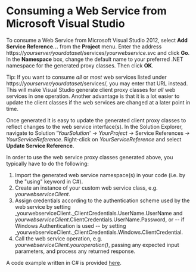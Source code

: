 # Consuming a Web Service from Microsoft Visual Studio

To consume a Web Service from Microsoft Visual Studio 2012, select **Add Service Reference...** from the **Project** menu. Enter the address https://_yourserver/yourdataset_/services/_yourwebservice_.svc and click **Go**. In the **Namespace** box, change the default name to your preferred .NET namespace for the generated proxy classes. Then click **OK**.

Tip: If you want to consume _all_ or _most_ web services listed under https://_yourserver/yourdataset_/services/, you may enter that URL instead. This will make Visual Studio generate client proxy classes for _all_ web services in one operation. Another advantage is that it is a lot easier to update the client classes if the web services are changed at a later point in time.

Once generated it is easy to update the generated client proxy classes to reflect changes to the web service interface(s). In the Solution Explorer, navigate to Solution '_YourSolution_' -> _YourProject_ -> Service References -> _YourServiceReference_. Right-click on _YourServiceReference_ and select **Update Service Reference**.

In order to use the web service proxy classes generated above, you typically have to do the following:

1.  Import the generated web service namespace(s) in your code (i.e. by the "using" keyword in C#).
2.  Create an instance of your custom web service class, e.g. _yourwebserviceClient_.
3.  Assign credentials according to the authentication scheme used by the web service by setting _yourwebserviceClient._ClientCredentials.UserName.UserName and _yourwebserviceClient_.ClientCredentials.UserName.Password, or -- if Windows Authentication is used -- by setting _yourwebserviceClient._ClientCredentials.Windows.ClientCredential.
4.  Call the web service operation, e.g. _yourwebserviceClient.youroperation()_, passing any expected input parameters, and process any returned response.  

A code example written in C# is provided [here](consuming-a-web-service-from-microsoft-visual-studio--code-example.md "Consuming a Web Service from Microsoft Visual Studio - Code Example").